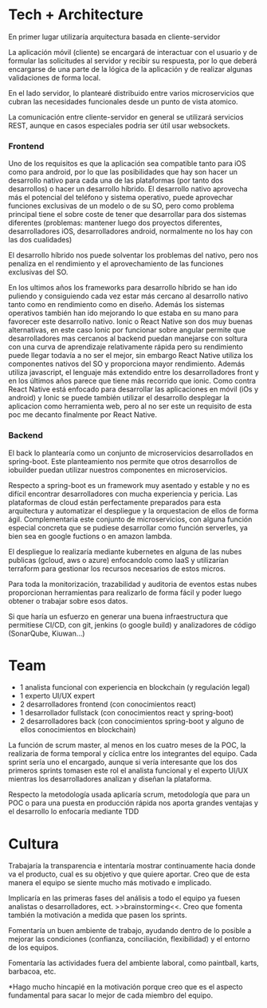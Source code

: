 # Tech + Architecture

En primer lugar utilizaría arquitectura basada en cliente-servidor

La aplicación móvil (cliente) se encargará de interactuar con el usuario y de formular las solicitudes al servidor y recibir su respuesta, por lo que deberá encargarse de una parte de la lógica de la aplicación y de realizar algunas validaciones de forma local.
                                   
En el lado servidor, lo plantearé distribuido entre varios microservicios que cubran las necesidades funcionales desde un punto de vista atomico. 

La comunicación entre cliente-servidor en general se utilizará servicios REST, aunque en casos especiales podria ser útil usar websockets.

### Frontend

Uno de los requisitos es que la aplicación sea compatible tanto para iOS como para android, por lo que las posibilidades que hay son hacer un desarrollo nativo para cada una de las plataformas (por tanto dos desarrollos) o hacer un desarrollo híbrido.
El desarrollo nativo aprovecha más el potencial del teléfono y sistema operativo, puede aprovechar funciones exclusivas de un modelo o de su SO, pero como problema principal tiene el sobre coste de tener que desarrollar para dos sistemas diferentes (problemas: mantener luego dos proyectos diferentes, desarrolladores iOS, desarrolladores android, normalmente no los hay con las dos cualidades)

El desarrollo híbrido nos puede solventar los problemas del nativo, pero nos penaliza en el rendimiento y el aprovechamiento de las funciones exclusivas del SO. 

En los ultimos años los frameworks para desarrollo híbrido se han ido puliendo y consiguiendo cada vez estar más cercano al desarrollo nativo tanto como en rendimiento como en diseño. Además los sistemas operativos también han ido mejorando lo que estaba en su mano para favorecer este desarrollo nativo.
Ionic o React Native son dos muy buenas alternativas, en este caso Ionic por funcionar sobre angular permite que desarrolladores mas cercanos al backend puedan manejarse con soltura con una curva de aprendizaje relativamente rápida pero su rendimiento puede llegar todavía a no ser el mejor,
sin embargo React Native utiliza los componentes nativos del SO y proporciona mayor rendimiento. Además utiliza javascript, el lenguaje más extendido entre los desarrolladores front y en los últimos años parece que tiene más recorrido que ionic. Como contra React Native está enfocado para desarrollar las aplicaciones en móvil (iOs y android) y Ionic se puede también utilizar el desarrollo desplegar la aplicacion como herramienta web, pero al no ser este un requisito de esta poc me decanto finalmente por React Native. 


### Backend

El back lo plantearía como un conjunto de microservicios desarrollados en spring-boot. Este planteamiento nos permite que otros desarrollos de iobuilder puedan utilizar nuestros componentes en microservicios.

Respecto a spring-boot es un framework muy asentado y estable y no es difícil encontrar desarrolladores con mucha experiencia y pericia. Las plataformas de cloud están perfectamente preparados para esta arquitectura y automatizar el despliegue y la orquestacion de ellos de forma ágil.
Complementaria este conjunto de microservicios, con alguna función especial concreta que se pudiese desarrollar como función serverles, ya bien sea en google fuctions o en amazon lambda.

El despliegue lo realizaría mediante kubernetes en alguna de las nubes publicas (gcloud, aws o azure) enfocandolo como IaaS y utilizarían terraform para gestionar los recursos necesarios de estos micros.

Para toda la monitorización, trazabilidad y auditoria de eventos estas nubes proporcionan herramientas para realizarlo de forma fácil y poder luego obtener o trabajar sobre esos datos. 

Si que haría un esfuerzo en generar una buena infraestructura que permitiese CI/CD, con git, jenkins (o google build) y analizadores de código (SonarQube, Kiuwan...)

# Team

- 1 analista funcional con experiencia en blockchain (y regulación legal)
- 1 experto UI/UX expert
- 2 desarrolladores frontend (con conocimientos react)
- 1 desarrollador fullstack (con conocimientos react y spring-boot)
- 2 desarrolladores back (con conocimientos spring-boot y alguno de ellos conocimientos en blockchain)

La función de scrum master, al menos en los cuatro meses de la POC, la realizaria de forma temporal y cíclica entre los integrantes del equipo.
Cada sprint sería uno el encargado, aunque si vería interesante que los dos primeros sprints tomasen este rol el analista funcional y el experto UI/UX
mientras los desarrolladores analizan y diseñan la plataforma. 

Respecto la metodología usada aplicaría scrum, metodología que para un POC o para una puesta en producción rápida nos aporta grandes ventajas y el desarrollo lo enfocaría mediante TDD

# Cultura

Trabajaría la transparencia e intentaría mostrar continuamente hacia donde va el producto, cual es su objetivo y que quiere aportar. Creo que de esta manera el equipo se siente mucho más motivado e implicado. 

Implicaría en las primeras fases del análisis a todo el equipo ya fuesen analistas o desarrolladores, ect. >>brainstorming<<.  Creo que fomenta también la motivación a medida que pasen los sprints.

Fomentaría un buen ambiente de trabajo, ayudando dentro de lo posible a mejorar las condiciones (confianza, conciliación, flexibilidad) y el entorno de los equipos. 

Fomentaría las actividades fuera del ambiente laboral, como paintball, karts, barbacoa, etc.

*Hago mucho hincapié en la motivación porque creo que es el aspecto fundamental para sacar lo mejor de cada miembro del equipo.
